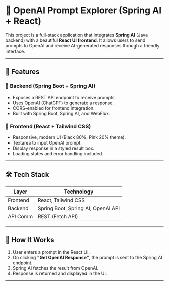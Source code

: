 # 🤖 OpenAI Prompt Explorer (Spring AI + React)

This project is a full-stack application that integrates **Spring AI** (Java backend) with a beautiful **React UI frontend**. It allows users to send prompts to OpenAI and receive AI-generated responses through a friendly interface.

---

## 📌 Features

### 🔧 Backend (Spring Boot + Spring AI)
- Exposes a REST API endpoint to receive prompts.
- Uses OpenAI (ChatGPT) to generate a response.
- CORS-enabled for frontend integration.
- Built with Spring Boot, Spring AI, and WebFlux.

### 💅 Frontend (React + Tailwind CSS)
- Responsive, modern UI (Black 80%, Pink 20% theme).
- Textarea to input OpenAI prompt.
- Display response in a styled result box.
- Loading states and error handling included.

---

## 🛠️ Tech Stack

| Layer    | Technology           |
|----------|----------------------|
| Frontend | React, Tailwind CSS  |
| Backend  | Spring Boot, Spring AI, OpenAI API |
| API Comm | REST (Fetch API)     |

---

## 🚀 How It Works

1. User enters a prompt in the React UI.
2. On clicking **"Get OpenAI Response"**, the prompt is sent to the Spring AI endpoint.
3. Spring AI fetches the result from OpenAI.
4. Response is returned and displayed in the UI.

---

